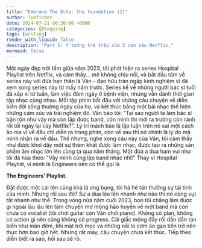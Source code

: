 ```yaml
---
title: "Embrace The Echo: the foundation (I)"
author: Toefinder
date: 2024-07-21 00:30:00 +0800
categories: [Blogging]
tags: [writing]
render_with_liquid: false
description: "Part 1: Ý tưởng trẻ trâu của 2 con sâu Netflix."
mermaid: false
---
```


Một ngày đẹp trời tầm giữa năm 2023, tôi phát hiện ra series Hospital Playlist trên Netflix,
và cảm thấy... mê không chịu nổi, và bắt đầu tám về series này với đứa bạn thân là Vân - đạo
hữu tràn ngập kinh nghiệm vì đã xem xong series này từ mấy năm trước. Series kể về những người
bác sĩ tuổi đã xấp xỉ tứ tuần, làm việc đêm ngày ở bệnh viện, nhưng vẫn dành thời gian tập nhạc
cùng nhau. Mỗi tập phim bắt đầu với những câu chuyện về diễn biến đời sống thường ngày của họ,
và kết thúc bằng một bài nhạc thể hiện những cảm xúc và trải nghiệm đó. 
Vân bảo tôi: "Tại sao người ta làm bác sĩ bận rộn như vậy mà còn lập được band, còn mình thì 
mới ra trường còn rảnh rỗi tối ngày lại cày Netflix?". Lý trí mách bảo là lập luận trên nó
sai một cách ảo ma vì vế đầu chỉ diễn ra trong phim, còn vế sau thì nó chính là lý do mà mình
nhận ra vế đầu. Thế nhưng, nghe xong câu này của Vân, tôi cảm thấy như được khơi dậy một sự 
thèm khát được làm nhạc, được tạo ra những sản phẩm âm nhạc lớn lên cùng ta qua năm tháng.
Một đứa a dua ham vui như tôi đã hùa theo: "Vậy mình cũng lập band nhạc nhỉ!"
Thay vì Hospital Playlist, vì mình là Engineers nên có thể gọi là

**The Engineers' Playlist.**

Đặt được một cái tên cũng khá là ưng bụng, tôi hả hê tán thưởng sự tài tình của mình.
Nhưng rồi sau đó? Sự a dua lóe lên nhanh như nào thì nó cũng vụt tắt nhanh như thế. Trong vòng
nửa năm cuối 2023, bọn tôi chẳng làm được gì ngoài lâu lâu lên tám chuyện mơ mộng hão huyền
về một band mà còn chưa có vocalist (tôi chơi guitar còn Vân chơi piano).
Không có plan, không có action gì nên cũng không có progress. Cái giấc mộng đấy rồi dần dần
tan biến như màn đêm, khi mặt trời mọc và những nỗi lo cơm áo gạo tiền trở nên thực hơn bao giờ hết.
Nhưng rất may, câu chuyện chưa kết thúc.
Tiếp theo diễn biết ra sao, hồi sau sẽ rõ.
